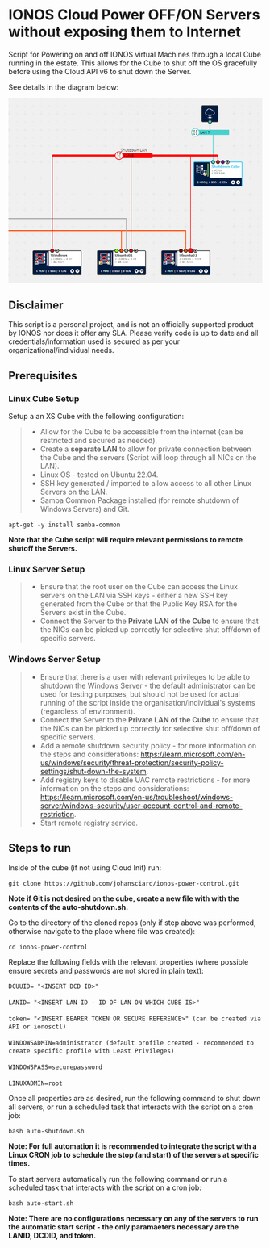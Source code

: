 # IONOS Cloud Power OFF/ON Servers without exposing them to Internet
Script for Powering on and off IONOS virtual Machines through a local Cube running in the estate. This allows for the Cube to shut off the OS gracefully before using the Cloud API v6 to shut down the Server.

See details in the diagram below:

![Architectural Diagram showing the Linux Cube connected to a LAN exposing to Internet as well as 2 Linux servers and 1 Windows connected on a Private LAN to the Cube](https://github.com/johansciard/ionos-power-control/blob/main/images/ExampleArchitecture.PNG?raw=true)

## Disclaimer
This script is a personal project, and is not an officially supported product by IONOS nor does it offer any SLA. Please verify code is up to date and all credentials/information used is secured as per your organizational/individual needs.


## Prerequisites
### Linux Cube Setup
Setup a an XS Cube with the following configuration:
> - Allow for the Cube to be accessible from the internet (can be restricted and secured as needed).
> - Create a **separate LAN** to allow for private connection between the Cube and the servers (Script will loop through all NICs on the LAN).
> - Linux OS - tested on Ubuntu 22.04.
> - SSH key generated / imported to allow access to all other Linux Servers on the LAN.
> - Samba Common Package installed (for remote shutdown of Windows Servers) and Git.

```
apt-get -y install samba-common
```

**Note that the Cube script will require relevant permissions to remote shutoff the Servers.**

### Linux Server Setup
> - Ensure that the root user on the Cube can access the Linux servers on the LAN via SSH keys - either a new SSH key generated from the Cube or that the Public Key RSA for the Servers exist in the Cube.
> - Connect the Server to the **Private LAN of the Cube** to ensure that the NICs can be picked up correctly for selective shut off/down of specific servers.

### Windows Server Setup
> - Ensure that there is a user with relevant privileges to be able to shutdown the Windows Server - the default administrator can be used for testing purposes, but should not be used for actual running of the script inside the organisation/individual's systems (regardless of environment).
> - Connect the Server to the **Private LAN of the Cube** to ensure that the NICs can be picked up correctly for selective shut off/down of specific servers.
> - Add a remote shutdown security policy - for more information on the steps and considerations: https://learn.microsoft.com/en-us/windows/security/threat-protection/security-policy-settings/shut-down-the-system.
> - Add registry keys to disable UAC remote restrictions - for more information on the steps and considerations: https://learn.microsoft.com/en-us/troubleshoot/windows-server/windows-security/user-account-control-and-remote-restriction.
> -  Start remote registry service.

## Steps to run 
Inside of the cube (if not using Cloud Init) run:
```
git clone https://github.com/johansciard/ionos-power-control.git
```
**Note if Git is not desired on the cube, create a new file with with the contents of the auto-shutdown.sh.**

Go to the directory of the cloned repos (only if step above was performed, otherwise navigate to the place where file was created):
```
cd ionos-power-control
```
Replace the following fields with the relevant properties (where possible ensure secrets and passwords are not stored in plain text):

```
DCUUID= "<INSERT DCD ID>"

LANID= "<INSERT LAN ID - ID OF LAN ON WHICH CUBE IS>"

token= "<INSERT BEARER TOKEN OR SECURE REFERENCE>" (can be created via API or ionosctl)

WINDOWSADMIN=administrator (default profile created - recommended to create specific profile with Least Privileges)

WINDOWSPASS=securepassword

LINUXADMIN=root 
```
Once all properties are as desired, run the following command to shut down all servers, or run a scheduled task that interacts with the script on a cron job:

```
bash auto-shutdown.sh
```
**Note: For full automation it is recommended to integrate the script with a Linux CRON job to schedule the stop (and start) of the servers at specific times.**

To start servers automatically run the following command or run a scheduled task that interacts with the script on a cron job:

```
bash auto-start.sh
```
**Note: There are no configurations necessary on any of the servers to run the automatic start script - the only paramaeters necessary are the LANID, DCDID, and token.**
